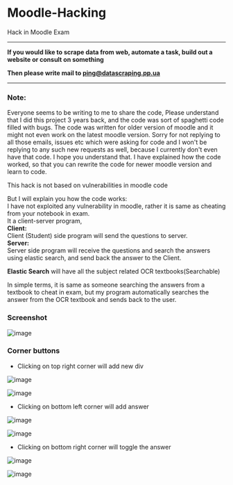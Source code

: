 # Moodle-Hacking
Hack in Moodle Exam

------------


<strong> If you would like to scrape data from web, automate a task, build out a website or consult on something

Then please write mail to ping@datascraping.pp.ua </strong>

------------

### Note:
Everyone seems to be writing to me to share the code, Please understand that I did this project 3 years back, and the code was sort of spaghetti code filled with bugs. The code was written for older version of moodle and it might not even work on the latest moodle version.
Sorry for not replying to all those emails, issues etc which were asking for code and I won't be replying to any such new requests as well, because I currently don't even have that code. I hope you understand that.
I have explained how the code worked, so that you can rewrite the code for newer moodle version and learn to code.
 
This hack is not based on vulnerabilities in moodle code

But I will explain you how the code works:\
I have not exploited any vulnerability in moodle, rather it is same as cheating from your notebook in exam.\
It a client-server program,\
<b>Client:</b>\
Client (Student) side program will send the questions to server.\
<b>Server:</b>\
Server side program will receive the questions and search the answers using elastic search, and send back the answer to the Client.

<b>Elastic Search</b> will have all the subject related OCR textbooks(Searchable)

In simple terms, it is same as someone searching the answers from a textbook to cheat in exam, but my program automatically searches the answer from the OCR textbook and sends back to the user.


### Screenshot

![image](https://github.com/fawazahmed0/moodle-hacking/blob/master/images/-2018-jun-15-003.jpg)


### Corner buttons

- Clicking on top right corner will add new div

![image](https://github.com/fawazahmed0/moodle-hacking/blob/master/images/1.jpg)

![image](https://github.com/fawazahmed0/moodle-hacking/blob/master/images/2.jpg)

- Clicking on bottom left corner will add answer

![image](https://github.com/fawazahmed0/moodle-hacking/blob/master/images/3.jpg)

![image](https://github.com/fawazahmed0/moodle-hacking/blob/master/images/4.jpg)

- Clicking on bottom right corner will toggle the answer

![image](https://github.com/fawazahmed0/moodle-hacking/blob/master/images/5.jpg)

![image](https://github.com/fawazahmed0/moodle-hacking/blob/master/images/6.jpg)
